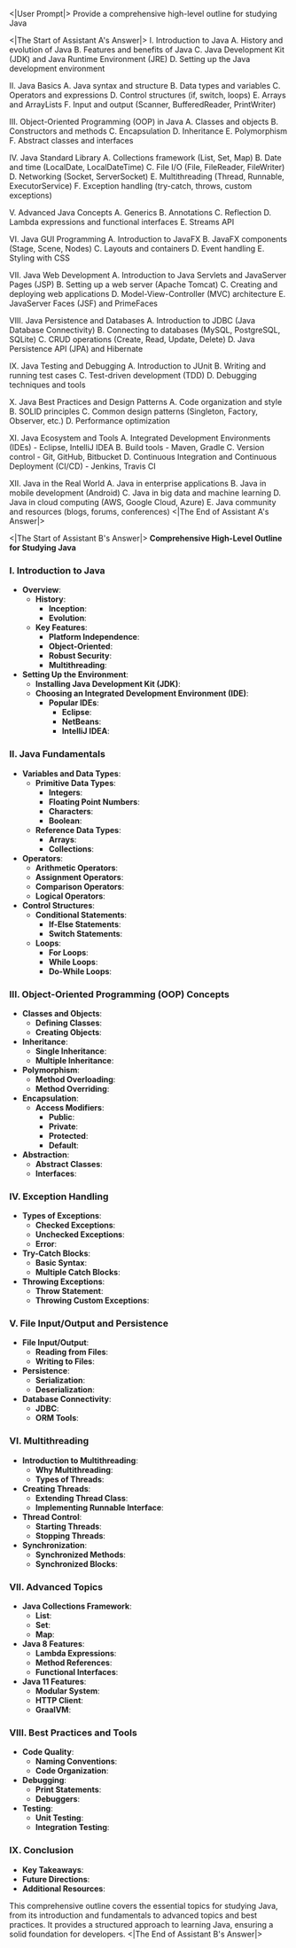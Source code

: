 <|User Prompt|>
Provide a comprehensive high-level outline for studying Java

<|The Start of Assistant A's Answer|>
I. Introduction to Java
   A. History and evolution of Java
   B. Features and benefits of Java
   C. Java Development Kit (JDK) and Java Runtime Environment (JRE)
   D. Setting up the Java development environment

II. Java Basics
   A. Java syntax and structure
   B. Data types and variables
   C. Operators and expressions
   D. Control structures (if, switch, loops)
   E. Arrays and ArrayLists
   F. Input and output (Scanner, BufferedReader, PrintWriter)

III. Object-Oriented Programming (OOP) in Java
   A. Classes and objects
   B. Constructors and methods
   C. Encapsulation
   D. Inheritance
   E. Polymorphism
   F. Abstract classes and interfaces

IV. Java Standard Library
   A. Collections framework (List, Set, Map)
   B. Date and time (LocalDate, LocalDateTime)
   C. File I/O (File, FileReader, FileWriter)
   D. Networking (Socket, ServerSocket)
   E. Multithreading (Thread, Runnable, ExecutorService)
   F. Exception handling (try-catch, throws, custom exceptions)

V. Advanced Java Concepts
   A. Generics
   B. Annotations
   C. Reflection
   D. Lambda expressions and functional interfaces
   E. Streams API

VI. Java GUI Programming
   A. Introduction to JavaFX
   B. JavaFX components (Stage, Scene, Nodes)
   C. Layouts and containers
   D. Event handling
   E. Styling with CSS

VII. Java Web Development
   A. Introduction to Java Servlets and JavaServer Pages (JSP)
   B. Setting up a web server (Apache Tomcat)
   C. Creating and deploying web applications
   D. Model-View-Controller (MVC) architecture
   E. JavaServer Faces (JSF) and PrimeFaces

VIII. Java Persistence and Databases
   A. Introduction to JDBC (Java Database Connectivity)
   B. Connecting to databases (MySQL, PostgreSQL, SQLite)
   C. CRUD operations (Create, Read, Update, Delete)
   D. Java Persistence API (JPA) and Hibernate

IX. Java Testing and Debugging
   A. Introduction to JUnit
   B. Writing and running test cases
   C. Test-driven development (TDD)
   D. Debugging techniques and tools

X. Java Best Practices and Design Patterns
   A. Code organization and style
   B. SOLID principles
   C. Common design patterns (Singleton, Factory, Observer, etc.)
   D. Performance optimization

XI. Java Ecosystem and Tools
   A. Integrated Development Environments (IDEs) - Eclipse, IntelliJ IDEA
   B. Build tools - Maven, Gradle
   C. Version control - Git, GitHub, Bitbucket
   D. Continuous Integration and Continuous Deployment (CI/CD) - Jenkins, Travis CI

XII. Java in the Real World
   A. Java in enterprise applications
   B. Java in mobile development (Android)
   C. Java in big data and machine learning
   D. Java in cloud computing (AWS, Google Cloud, Azure)
   E. Java community and resources (blogs, forums, conferences)
<|The End of Assistant A's Answer|>

<|The Start of Assistant B's Answer|>
**Comprehensive High-Level Outline for Studying Java**

### **I. Introduction to Java**

- **Overview**: 
  - **History**: 
    - **Inception**: 
    - **Evolution**: 
  - **Key Features**: 
    - **Platform Independence**: 
    - **Object-Oriented**: 
    - **Robust Security**: 
    - **Multithreading**: 
- **Setting Up the Environment**: 
  - **Installing Java Development Kit (JDK)**: 
  - **Choosing an Integrated Development Environment (IDE)**: 
    - **Popular IDEs**: 
      - **Eclipse**: 
      - **NetBeans**: 
      - **IntelliJ IDEA**: 

### **II. Java Fundamentals**

- **Variables and Data Types**: 
  - **Primitive Data Types**: 
    - **Integers**: 
    - **Floating Point Numbers**: 
    - **Characters**: 
    - **Boolean**: 
  - **Reference Data Types**: 
    - **Arrays**: 
    - **Collections**: 
- **Operators**: 
  - **Arithmetic Operators**: 
  - **Assignment Operators**: 
  - **Comparison Operators**: 
  - **Logical Operators**: 
- **Control Structures**: 
  - **Conditional Statements**: 
    - **If-Else Statements**: 
    - **Switch Statements**: 
  - **Loops**: 
    - **For Loops**: 
    - **While Loops**: 
    - **Do-While Loops**: 

### **III. Object-Oriented Programming (OOP) Concepts**

- **Classes and Objects**: 
  - **Defining Classes**: 
  - **Creating Objects**: 
- **Inheritance**: 
  - **Single Inheritance**: 
  - **Multiple Inheritance**: 
- **Polymorphism**: 
  - **Method Overloading**: 
  - **Method Overriding**: 
- **Encapsulation**: 
  - **Access Modifiers**: 
    - **Public**: 
    - **Private**: 
    - **Protected**: 
    - **Default**: 
- **Abstraction**: 
  - **Abstract Classes**: 
  - **Interfaces**: 

### **IV. Exception Handling**

- **Types of Exceptions**: 
  - **Checked Exceptions**: 
  - **Unchecked Exceptions**: 
  - **Error**: 
- **Try-Catch Blocks**: 
  - **Basic Syntax**: 
  - **Multiple Catch Blocks**: 
- **Throwing Exceptions**: 
  - **Throw Statement**: 
  - **Throwing Custom Exceptions**: 

### **V. File Input/Output and Persistence**

- **File Input/Output**: 
  - **Reading from Files**: 
  - **Writing to Files**: 
- **Persistence**: 
  - **Serialization**: 
  - **Deserialization**: 
- **Database Connectivity**: 
  - **JDBC**: 
  - **ORM Tools**: 

### **VI. Multithreading**

- **Introduction to Multithreading**: 
  - **Why Multithreading**: 
  - **Types of Threads**: 
- **Creating Threads**: 
  - **Extending Thread Class**: 
  - **Implementing Runnable Interface**: 
- **Thread Control**: 
  - **Starting Threads**: 
  - **Stopping Threads**: 
- **Synchronization**: 
  - **Synchronized Methods**: 
  - **Synchronized Blocks**: 

### **VII. Advanced Topics**

- **Java Collections Framework**: 
  - **List**: 
  - **Set**: 
  - **Map**: 
- **Java 8 Features**: 
  - **Lambda Expressions**: 
  - **Method References**: 
  - **Functional Interfaces**: 
- **Java 11 Features**: 
  - **Modular System**: 
  - **HTTP Client**: 
  - **GraalVM**: 

### **VIII. Best Practices and Tools**

- **Code Quality**: 
  - **Naming Conventions**: 
  - **Code Organization**: 
- **Debugging**: 
  - **Print Statements**: 
  - **Debuggers**: 
- **Testing**: 
  - **Unit Testing**: 
  - **Integration Testing**: 

### **IX. Conclusion**

- **Key Takeaways**: 
- **Future Directions**: 
- **Additional Resources**: 

This comprehensive outline covers the essential topics for studying Java, from its introduction and fundamentals to advanced topics and best practices. It provides a structured approach to learning Java, ensuring a solid foundation for developers.
<|The End of Assistant B's Answer|>